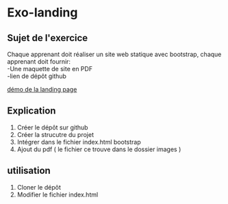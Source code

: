 # Exo-landing

## Sujet de l'exercice 

Chaque apprenant doit réaliser un site web statique avec bootstrap, chaque apprenant doit fournir: <br>
-Une maquette de site en PDF <br>
-lien de dépôt github

[démo de la landing page](https://sha-zha.github.io/Exo-landing/index.html)

## Explication

1. Créer le dépôt sur github
2. Créer la strucutre du projet 
3. Intégrer dans le fichier index.html bootstrap 
4. Ajout du pdf ( le fichier ce trouve dans le dossier images )

## utilisation
 
1. Cloner le dépôt 
2. Modifier le fichier index.html
